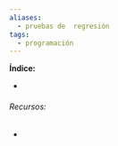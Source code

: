 ```yaml
---
aliases:
  - pruebas de  regresión
tags:
  - programación
---
```



**Índice:**

- 
###### Recursos:

- 